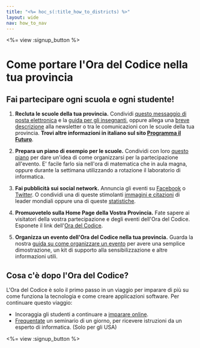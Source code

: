 ```yaml
---
title: "<%= hoc_s(:title_how_to_districts) %>"
layout: wide
nav: how_to_nav
---
```

<%= view :signup_button %>

# Come portare l'Ora del Codice nella tua provincia

## Fai partecipare ogni scuola e ogni studente!

1. **Recluta le scuole della tua provincia.** Condividi [ questo messaggio di posta elettronica](<%= resolve_url('/promote/resources#sample-emails') %>) e la [guida per gli insegnanti](<%= resolve_url('/how-to') %>), oppure allega una [breve descrizione](<%= resolve_url('/promote/stats') %>) alla newsletter o tra le comunicazioni con le scuole della tua provincia. **Trovi altre informazioni in italiano sul sito <a href="https://www.programmailfuturo.it/come/ora-del-codice/introduzione" target="_blank">Programma il Futuro</a>**.

2. **Prepara un piano di esempio per le scuole.** Condividi con loro [questo piano](<%= localized_file('/files/HOC_Logistics_plan.pdf') %>) per dare un'idea di come organizzarsi per la partecipazione all'evento. E' facile farlo sia nell'ora di matematica che in aula magna, oppure durante la settimana utilizzando a rotazione il laboratorio di informatica.

3. **Fai pubblicità sui social network.** Annuncia gli eventi su [Facebook](https://www.facebook.com/sharer/sharer.php?u=http%3A%2F%2Fhourofcode.com%2Fus) o [Twitter](https://twitter.com/intent/tweet?url=http%3A%2F%2Fhourofcode.com&text=I%27m%20participating%20in%20this%20year%27s%20%23HourOfCode%2C%20are%20you%3F%20%40codeorg&original_referer=https%3A%2F%2Fwww.google.com%2Furl%3Fq%3Dhttps%253A%252F%252Ftwitter.com%252Fshare%253Fhashtags%253D%2526amp%253Brelated%253Dcodeorg%2526amp%253Btext%253DI%252527m%252Bparticipating%252Bin%252Bthis%252Byear%252527s%252B%252523HourOfCode%25252C%252Bare%252Byou%25253F%252B%252540codeorg%2526amp%253Burl%253Dhttp%25253A%25252F%25252Fhourofcode.com%26sa%3DD%26sntz%3D1%26usg%3DAFQjCNE1GLTUbKZfMlEh9Aj5w0iswz6PYQ&related=codeorg&hashtags=). O condividi una di queste stimolanti [immagini e citazioni](<%= resolve_url('/promote/resources#social') %>) di leader mondiali oppure una di queste [statistiche](<%= resolve_url('/promote/stats') %>).

4. **Promuovetelo sulla Home Page della Vostra Provincia.** Fate sapere ai visitatori della vostra partecipazione e degli eventi dell'Ora del Codice. Esponete il link dell'[Ora del Codice](<%= resolve_url('/') %>).

5. **Organizza un evento dell'Ora del Codice nella tua provincia.** Guarda la nostra [guida su come organizzare un evento](<%= resolve_url('/how-to/events') %>) per avere una semplice dimostrazione, un kit di supporto alla sensibilizzazione e altre informazioni utili.

## Cosa c'è dopo l'Ora del Codice?

L'Ora del Codice è solo il primo passo in un viaggio per imparare di più su come funziona la tecnologia e come creare applicazioni software. Per continuare questo viaggio:

- Incoraggia gli studenti a continuare a [imparare online](<%= resolve_url('https://code.org/learn/beyond') %>).
- [Frequentate](<%= resolve_url('https://code.org/professional-development-workshops') %>) un seminario di un giorno, per ricevere istruzioni da un esperto di informatica. (Solo per gli USA)

<%= view :signup_button %>
